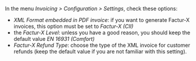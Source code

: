 In the menu *Invoicing \> Configuration \> Settings*, check these
options:

- *XML Format embedded in PDF invoice*: if you want to generate Factur-X
  invoices, this option must be set to *Factur-X (CII)*
- the *Factur-X Level*: unless you have a good reason, you should keep
  the default value *EN 16931 (Comfort)*
- *Factur-X Refund Type*: choose the type of the XML invoice for
  customer refunds (keep the default value if you are not familiar with
  this setting).
